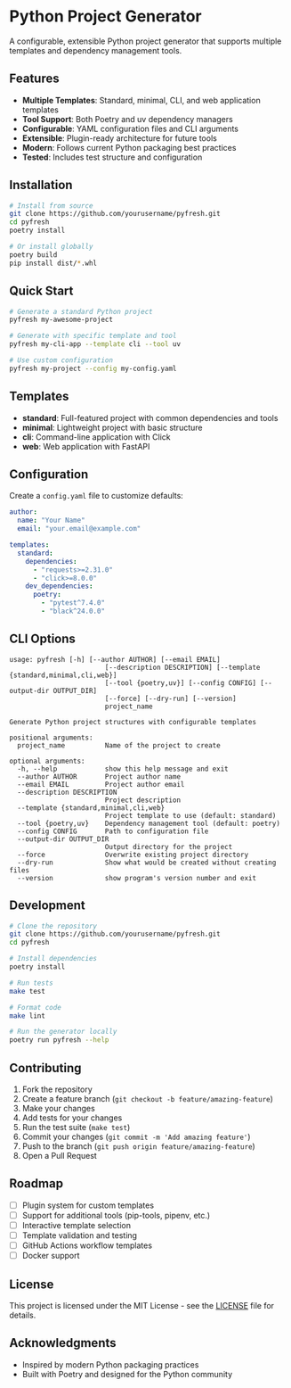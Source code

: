 # Python Project Generator

A configurable, extensible Python project generator that supports multiple templates and dependency management tools.

## Features

- **Multiple Templates**: Standard, minimal, CLI, and web application templates
- **Tool Support**: Both Poetry and uv dependency managers
- **Configurable**: YAML configuration files and CLI arguments
- **Extensible**: Plugin-ready architecture for future tools
- **Modern**: Follows current Python packaging best practices
- **Tested**: Includes test structure and configuration

## Installation

```bash
# Install from source
git clone https://github.com/yourusername/pyfresh.git
cd pyfresh
poetry install

# Or install globally
poetry build
pip install dist/*.whl
```

## Quick Start

```bash
# Generate a standard Python project
pyfresh my-awesome-project

# Generate with specific template and tool
pyfresh my-cli-app --template cli --tool uv

# Use custom configuration
pyfresh my-project --config my-config.yaml
```

## Templates

- **standard**: Full-featured project with common dependencies and tools
- **minimal**: Lightweight project with basic structure
- **cli**: Command-line application with Click
- **web**: Web application with FastAPI

## Configuration

Create a `config.yaml` file to customize defaults:

```yaml
author:
  name: "Your Name"
  email: "your.email@example.com"

templates:
  standard:
    dependencies:
      - "requests>=2.31.0"
      - "click>=8.0.0"
    dev_dependencies:
      poetry:
        - "pytest^7.4.0"
        - "black^24.0.0"
```

## CLI Options

```
usage: pyfresh [-h] [--author AUTHOR] [--email EMAIL] 
                        [--description DESCRIPTION] [--template {standard,minimal,cli,web}]
                        [--tool {poetry,uv}] [--config CONFIG] [--output-dir OUTPUT_DIR]
                        [--force] [--dry-run] [--version]
                        project_name

Generate Python project structures with configurable templates

positional arguments:
  project_name          Name of the project to create

optional arguments:
  -h, --help            show this help message and exit
  --author AUTHOR       Project author name
  --email EMAIL         Project author email
  --description DESCRIPTION
                        Project description
  --template {standard,minimal,cli,web}
                        Project template to use (default: standard)
  --tool {poetry,uv}    Dependency management tool (default: poetry)
  --config CONFIG       Path to configuration file
  --output-dir OUTPUT_DIR
                        Output directory for the project
  --force               Overwrite existing project directory
  --dry-run             Show what would be created without creating files
  --version             show program's version number and exit
```

## Development

```bash
# Clone the repository
git clone https://github.com/yourusername/pyfresh.git
cd pyfresh

# Install dependencies
poetry install

# Run tests
make test

# Format code
make lint

# Run the generator locally
poetry run pyfresh --help
```

## Contributing

1. Fork the repository
2. Create a feature branch (`git checkout -b feature/amazing-feature`)
3. Make your changes
4. Add tests for your changes
5. Run the test suite (`make test`)
6. Commit your changes (`git commit -m 'Add amazing feature'`)
7. Push to the branch (`git push origin feature/amazing-feature`)
8. Open a Pull Request

## Roadmap

- [ ] Plugin system for custom templates
- [ ] Support for additional tools (pip-tools, pipenv, etc.)
- [ ] Interactive template selection
- [ ] Template validation and testing
- [ ] GitHub Actions workflow templates
- [ ] Docker support

## License

This project is licensed under the MIT License - see the [LICENSE](LICENSE) file for details.

## Acknowledgments

- Inspired by modern Python packaging practices
- Built with Poetry and designed for the Python community
